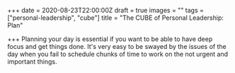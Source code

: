 +++
date = 2020-08-23T22:00:00Z
draft = true
images = ""
tags = ["personal-leadership", "cube"]
title = "The CUBE of Personal Leadership: Plan"

+++
Planning your day is essential if you want to be able to have deep focus and get things done. It's very easy to be swayed by the issues of the day when you fail to schedule chunks of time to work on the not urgent and important things.